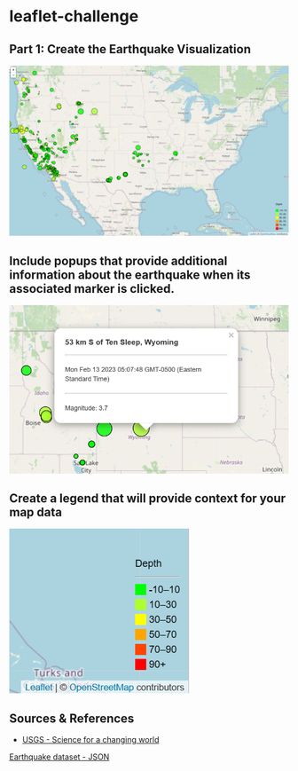 # leaflet-challenge

## Part 1: Create the Earthquake Visualization

![](https://github.com/Gilaine-UOT/leaflet-challenge/blob/main/Resources/Capture1.PNG)

## Include popups that provide additional information about the earthquake when its associated marker is clicked.

![](https://github.com/Gilaine-UOT/leaflet-challenge/blob/main/Resources/Capture2.PNG)

## Create a legend that will provide context for your map data

![](https://github.com/Gilaine-UOT/leaflet-challenge/blob/main/Resources/Capture3.PNG)

## Sources & References

* [USGS - Science for a changing world](https://earthquake.usgs.gov/earthquakes/feed/v1.0/geojson.php)

[Earthquake dataset - JSON](https://earthquake.usgs.gov/earthquakes/feed/v1.0/summary/all_week.geojson)

